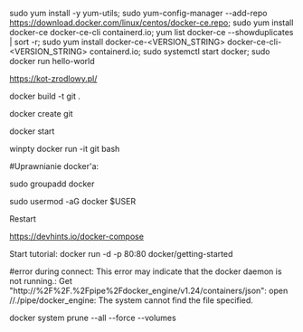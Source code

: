 sudo yum install -y yum-utils; sudo yum-config-manager --add-repo https://download.docker.com/linux/centos/docker-ce.repo; sudo yum install docker-ce docker-ce-cli containerd.io; yum list docker-ce --showduplicates | sort -r; sudo yum install docker-ce-<VERSION_STRING> docker-ce-cli-<VERSION_STRING> containerd.io; sudo systemctl start docker; sudo docker run hello-world

https://kot-zrodlowy.pl/



docker build -t git .

docker create git

docker start 

winpty docker run -it git bash



#Uprawnianie docker'a: 

sudo groupadd docker 

sudo usermod -aG docker $USER 

Restart 


https://devhints.io/docker-compose



Start tutorial:
docker run -d -p 80:80 docker/getting-started


#error during connect: This error may indicate that the docker daemon is not running.: Get "http://%2F%2F.%2Fpipe%2Fdocker_engine/v1.24/containers/json": open //./pipe/docker_engine: The system cannot find the file specified.



docker system prune --all --force --volumes
